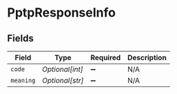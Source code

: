 # PptpResponseInfo


## Fields

| Field              | Type               | Required           | Description        |
| ------------------ | ------------------ | ------------------ | ------------------ |
| `code`             | *Optional[int]*    | :heavy_minus_sign: | N/A                |
| `meaning`          | *Optional[str]*    | :heavy_minus_sign: | N/A                |